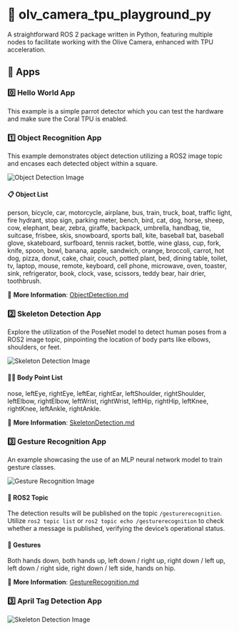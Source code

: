 # 📸 olv_camera_tpu_playground_py
A straightforward ROS 2 package written in Python, featuring multiple nodes to facilitate working with the Olive Camera, enhanced with TPU acceleration.

## 🚀 Apps 

### 0️⃣ Hello World App

This example is a simple parrot detector which you can test the hardware and make sure the Coral TPU is enabled. 

### 1️⃣ Object Recognition App
This example demonstrates object detection utilizing a ROS2 image topic and encases each detected object within a square.

![Object Detection Image](/images/object_recognition.gif "object_recognition.gif")

#### 📋 Object List
person, bicycle, car, motorcycle, airplane, bus, train, truck, boat, traffic light, fire hydrant, stop sign, parking meter, bench, bird, cat, dog, horse, sheep, cow, elephant, bear, zebra, giraffe, backpack, umbrella, handbag, tie, suitcase, frisbee, skis, snowboard, sports ball, kite, baseball bat, baseball glove, skateboard, surfboard, tennis racket, bottle, wine glass, cup, fork, knife, spoon, bowl, banana, apple, sandwich, orange, broccoli, carrot, hot dog, pizza, donut, cake, chair, couch, potted plant, bed, dining table, toilet, tv, laptop, mouse, remote, keyboard, cell phone, microwave, oven, toaster, sink, refrigerator, book, clock, vase, scissors, teddy bear, hair drier, toothbrush.

🔗 **More Information**: [ObjectDetection.md](https://github.com/olive-robotics/olv_camera_tpu_playground_py/blob/main/ObjectDetection.md)

### 2️⃣ Skeleton Detection App
Explore the utilization of the PoseNet model to detect human poses from a ROS2 image topic, pinpointing the location of body parts like elbows, shoulders, or feet.

![Skeleton Detection Image](/images/skeleton.gif "skeleton.gif")

#### 🚶‍♂️ Body Point List
nose, leftEye, rightEye, leftEar, rightEar, leftShoulder, rightShoulder, leftElbow, rightElbow, leftWrist, rightWrist, leftHip, rightHip, leftKnee, rightKnee, leftAnkle, rightAnkle.

🔗 **More Information**: [SkeletonDetection.md](https://github.com/olive-robotics/olv_camera_tpu_playground_py/blob/main/SkeletonDetection.md)

### 3️⃣ Gesture Recognition App
An example showcasing the use of an MLP neural network model to train gesture classes.

![Gesture Recognition Image](https://github.com/olive-robotics/olv_camera_tpu_playground_py/assets/5897501/2f1dda5e-51bc-43af-93a2-f22f5d41355b)

#### 📡 ROS2 Topic
The detection results will be published on the topic `/gesturerecognition`. Utilize `ros2 topic list` or `ros2 topic echo /gesturerecognition` to check whether a message is published, verifying the device’s operational status.

#### 🤏 Gestures
Both hands down, both hands up, left down / right up, right down / left up, left down / right side, right down / left side, hands on hip.

🔗 **More Information**: [GestureRecognition.md](https://github.com/olive-robotics/olv_camera_tpu_playground_py/blob/main/GestureRecognition.md)

### 3️⃣ April Tag Detection App

![Skeleton Detection Image](/images/tag.gif "tag.gif")
